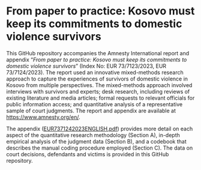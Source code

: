 # From paper to practice: Kosovo must keep its commitments to domestic violence survivors

This GitHub repository accompanies the Amnesty International report and appendix “*From paper to practice: Kosovo must keep its commitments to domestic violence survivors*” (Index No: EUR 73/7123/2023, EUR 73/7124/2023). The report used an innovative mixed-methods research approach to capture the experiences of survivors of domestic violence in Kosovo from multiple perspectives. The mixed-methods approach involved interviews with survivors and experts; desk research, including reviews of existing literature and media articles; formal requests to relevant officials for public information access; and quantitative analysis of a representative sample of court judgments. The report and appendix are available at https://www.amnesty.org/en/.

The appendix ([EUR7371242023ENGLISH.pdf](https://github.com/amnestyresearch/Kosovo-domestic-violence-report-2023/blob/main/EUR7371242023ENGLISH.pdf)) provides more detail on each aspect of the quantitative research methodology (Section A), in-depth empirical analysis of the judgment data (Section B), and a codebook that describes the manual coding procedure employed (Section C). The data on court decisions, defendants and victims is provided in this GitHub repository.
